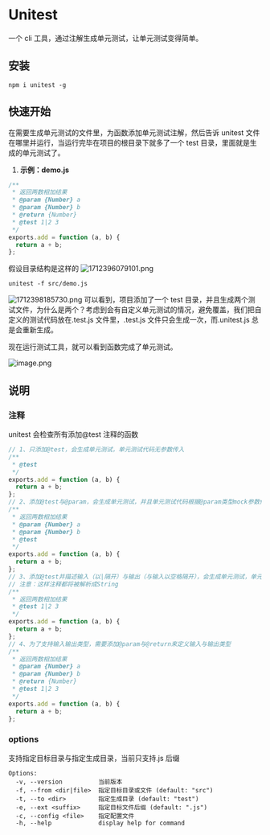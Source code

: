 # Unitest

一个 cli 工具，通过注解生成单元测试，让单元测试变得简单。

## 安装

```shell
npm i unitest -g
```

## 快速开始

在需要生成单元测试的文件里，为函数添加单元测试注解，然后告诉 unitest 文件在哪里并运行，当运行完毕在项目的根目录下就多了一个 test 目录，里面就是生成的单元测试了。

1. **示例：demo.js**

```js
/**
 * 返回两数相加结果
 * @param {Number} a
 * @param {Number} b
 * @return {Number}
 * @test 1|2 3
 */
exports.add = function (a, b) {
  return a + b;
};
```

假设目录结构是这样的
![1712396079101.png](/file/img/fI85rn09xfX60iNOtmUtA.png)

```shell
unitest -f src/demo.js
```

![1712398185730.png](/file/img/GaSYS8lZwumr2XKxuSzxI.png)
可以看到，项目添加了一个 test 目录，并且生成两个测试文件，为什么是两个？考虑到会有自定义单元测试的情况，避免覆盖，我们把自定义的测试代码放在.test.js 文件里，.test.js 文件只会生成一次，而.unitest.js 总是会重新生成。

现在运行测试工具，就可以看到函数完成了单元测试。

![image.png](/file/img/fSbsQ9fkTwktaoXMUJ256.png)

## 说明

### 注释

unitest 会检查所有添加@test 注释的函数

```js
// 1、只添加@test，会生成单元测试，单元测试代码无参数传入
/**
 * @test
 */
exports.add = function (a, b) {
  return a + b;
};
// 2、添加@test与@param，会生成单元测试，并且单元测试代码根据@param类型mock参数传入
/**
 * 返回两数相加结果
 * @param {Number} a
 * @param {Number} b
 * @test
 */
exports.add = function (a, b) {
  return a + b;
};
// 3、添加@test并描述输入（以|隔开）与输出（与输入以空格隔开），会生成单元测试，单元测试代码会根据描述生成输入输出
// 注意：这样注释都将被解析成String
/**
 * 返回两数相加结果
 * @test 1|2 3
 */
exports.add = function (a, b) {
  return a + b;
};
// 4、为了支持输入输出类型，需要添加@param与@return来定义输入与输出类型
/**
 * 返回两数相加结果
 * @param {Number} a
 * @param {Number} b
 * @return {Number}
 * @test 1|2 3
 */
exports.add = function (a, b) {
  return a + b;
};
```

### options

支持指定目标目录与指定生成目录，当前只支持.js 后缀

```shell
Options:
  -v, --version          当前版本
  -f, --from <dir|file>  指定目标目录或文件 (default: "src")
  -t, --to <dir>         指定生成目录 (default: "test")
  -e, --ext <suffix>     指定目标文件后缀 (default: ".js")
  -c, --config <file>    指定配置文件
  -h, --help             display help for command
```
